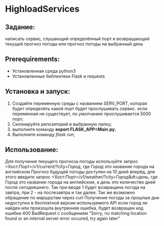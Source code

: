 # HighloadServices
## Задание: 
написать сервис, слушающий определённый порт и возвращающий текущий прогноз погоды или прогноз погоды на выбранный день
## Prerequirements:
* Установленная среда python3
* Установленные библиотеки Flask и requests
## Установка и запуск:
1. Создайте переменную среды с названием SERV_PORT, которая будет определять какой порт будет прослушивать сервис. если переменная не существует, по умолчанию прослушивается 5000 порт;
2. Склонируйте репозиторий в выбранную папку;
3. выполните команду **export FLASK_APP=Main.py**;
4. Выполните команду *flask run*;
## Использование:
Для получения текущего прогноза погоды используйте запрос <Хост:Порт>/v1/current/?city=*Город*, где *Город* это название города на английском
Прогноз будущей погоды доступен на 10 дней вперёд, для этого введите запрос <Хост:Порт>/v1/weather/?city=*Город*&dt=*день*, где *Город* это название города на английском, а *день* это количество дней после сегодняшнего. Так при вводе 1 будет возвращена погода на завтра, при 2 - на послезавтра и так далее. Так же возможно обращение по маршрутам через curl
Получение погоды за прошлые дни недоступно в бесплатной версии используемого API 
если город не найден или произошла внутренняя ошибка, будет возвращен код ошибки 400 BadRequest с сообщением "Sorry, no matching location found or an internal server error occured, try again later"


